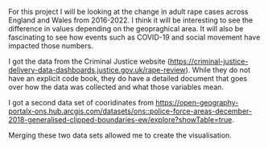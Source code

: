 For this project I will be looking at the change in adult rape cases across England and Wales from 2016-2022. I think it will be interesting to see the difference in values depending on the geopraghical area. It will also be fascinating to see how events such as COVID-19 and social movement have impacted those numbers.

I got the data from the Criminal Justice website (https://criminal-justice-delivery-data-dashboards.justice.gov.uk/rape-review). While they do not have an explicit code book, they do have a detailed document that goes over how the data was collected and what those variables mean.  

I got a second data set of cooridinates from https://open-geography-portalx-ons.hub.arcgis.com/datasets/ons::police-force-areas-december-2018-generalised-clipped-boundaries-ew/explore?showTable=true. 

Merging these two data sets allowed me to create the visualisation. 